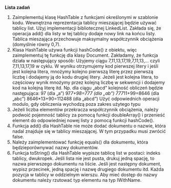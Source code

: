 **Lista zadań**
1. Zaimplementuj klasę HashTable z funkcjami określonymi w szablonie kodu. Wewnętrzna reprezentacja tablicy mieszającej 
 będzie używać tablicy list. Użyj implementacji bibliotecznej LinkedList. Zakłada się, że operacja add() dla listy w tej
 tablicy dodaje nowy link na końcu listy. Tablica mieszająca przechowuje maksymalny współczynnik obciążenia (domyślnie równy 0,7).
2. Klasa HashTable używa funkcji hashCode() z obiektu, więc zaimplementuj tę funkcję dla klasy Document. Zakładamy, że funkcja 
działa w następujący sposób:
Użyjemy ciągu 7,11,13,17,19,7,11,13,... czyli 7,11,13,17,19 w cyklu. W wyniku otrzymujemy kod pierwszej litery i jeśli 
jest kolejna litera, mnożymy kolejno pierwszą literę przez pierwszą liczbę i dodajemy ją do kodu drugiej litery. Jeżeli 
jest kolejna litera, to częściowy wynik mnożymy przez kolejną liczbę w sekwencji i dodajemy kod na kolejną literę itd.
Np. dla ciągu „abcd” kolejność obliczeń będzie następująca:
97 (dla „a”)
97*7+98=777 (dla „ab”)
777*11+99=8646 (dla „abc”)
8646*13+90=112488 (dla „abcd”)
Użyć odpowiednich operacji modulo, gdy obliczenia wychodzą poza zakres użytego typu
3. Jeżeli liczba elementów przekracza współczynnik obciążenia, należy podwoić pojemność tablicy za pomocą funkcji doubleArray()
 i przenieść element do odpowiedniej nowej listy z pomocą funkcji hashCode().
4. Funkcja add() dla HashTable nie może dodać dokumentu o nazwie, która nadal znajduje się w tablicy mieszającej.
 W tym przypadku musi zwrócić false.
5. Należy zaimplementować funkcję equals() dla dokumentu, która będzieporównywać nazwy dokumentów.
6. Funkcja toString() dla HashTable wypisze tablicę list w postaci: indeks tablicy, dwukropek. Jeśli lista nie jest pusta, 
drukuj jedną spację, to nazwa pierwszego dokumentu na liście. Jeśli jest następny dokument, wypisz przecinek, jedną spację 
i nazwę drugiego dokumentu itd. Każda pozycja w tablicy w oddzielnym wierszu. Aby mieć dostęp do nazwy dokumentu należy
rzutować typ elementu na typ IWithName.

